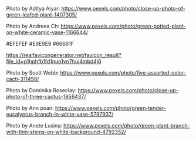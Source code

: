 Photo by Aditya Aiyar: https://www.pexels.com/photo/close-up-photo-of-green-leafed-plant-1407305/

Photo by Andreea Ch: https://www.pexels.com/photo/green-potted-plant-on-white-ceramic-vase-1166644/

#EFEFEF
#E9E9E9
#66661F

https://realfavicongenerator.net/favicon_result?file_id=p1hphfb1fd1nup1vn7hui4mbd4j6

Photo by Scott Webb: https://www.pexels.com/photo/five-assorted-color-cacti-311458/

Photo by Dominika Roseclay: https://www.pexels.com/photo/close-up-photo-of-three-cactus-1856437/

Photo by Ann poan: https://www.pexels.com/photo/green-tender-eucalyptus-branch-in-white-vase-5797937/

Photo by Anete Lusina: https://www.pexels.com/photo/green-plant-branch-with-thin-stems-on-white-background-4792352/